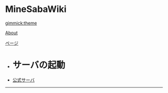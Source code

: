 <!--
  -- Name of your wiki
  -- Do NOT remove the leading `#` character.
  -->

# MineSabaWiki


<!--
  -- Default theme
  -- (Read: http://dynalon.github.io/mdwiki/#!customizing.md#Theme_chooser)
  -->
[gimmick:theme](spacelab)

<!--
  -- Navigation
  -- (Read: http://dynalon.github.io/mdwiki/#!quickstart.md#Adding_a_navigation)
  -->

[About](about.md)

[ページ]()

  * # サーバの起動
  * [公式サーバ](p/s-start-mp.md)
  - - - -

<!-- A more complex navigation example: ----------------------------------------

[Menu Item 1]()

  * # SubMenu Heading 1
  * [SubMenu Item 1](pages/subitem1.md)
  * [SubMenu Item 2](pages/subitem2.md)
  - - - -
  * # SubMenu Heading 2
  * [SubMenu Item 3](pages/subitem3.md)
  - - - -
  * # SubMenu Heading 3
  * [SubMenu Item 3](pages/subitem3.md)

[Menu Item 2](pages/item2.md)

[Menu Item 3](pages/item3.md)

---------------------------------------------------------------------------- -->

<!--
  -- Change the Language
  -- Could be useful when there's more than one language wiki.
  -->

<!--
[Change the Language]()

  * [English (United States)](/en_US/)
  * [English (United Kingdom)](/en_GB/)
  * [Italian](/it/)
-->

<!--
  -- Let the user choose a theme
  -- (Read: http://dynalon.github.io/mdwiki/#!quickstart.md#Adding_a_navigation)
  -->

<!--
[gimmick:themechooser](Choose theme)
-->